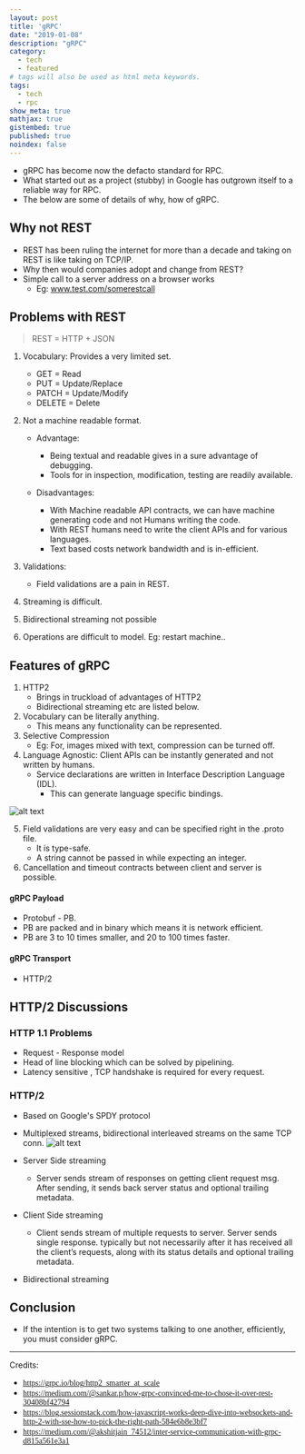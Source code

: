 ```yaml
---
layout: post
title: 'gRPC'
date: "2019-01-08"
description: "gRPC"
category:
  - tech
  - featured
# tags will also be used as html meta keywords.
tags:
  - tech
  - rpc
show_meta: true
mathjax: true
gistembed: true
published: true
noindex: false
---
```


- gRPC has become now the defacto standard for RPC.  
- What started out as a project (stubby) in Google has outgrown itself to a reliable way for RPC.  
- The below are some of details of why, how of gRPC.  

Why not REST
----

* REST has been ruling the internet for more than a decade and taking on REST is like taking on TCP/IP.
* Why then would companies adopt and change from REST?
* Simple call to a server address on a browser works
  * Eg: www.test.com/somerestcall

Problems with REST
----

> REST = HTTP + JSON


1. Vocabulary: Provides a very limited set.
	* GET    = Read
	* PUT    = Update/Replace 
	* PATCH  = Update/Modify
	* DELETE = Delete

2. Not a machine readable format. 
    * Advantage:
		* Being textual and readable gives in a sure advantage of debugging. 
		* Tools for in inspection, modification, testing are readily available.

	* Disadvantages:	
		* With Machine readable API contracts, we can have machine generating code and not Humans writing the code.
		* With REST humans need to write the client APIs and for various languages.
		* Text based costs network bandwidth and is in-efficient.
3. Validations:
	* Field validations are a pain in REST.
5. Streaming is difficult.
6. Bidirectional streaming not possible
7. Operations are difficult to model. Eg: restart machine..


Features of gRPC 
--

1. HTTP2
   * Brings in truckload of advantages of HTTP2
   * Bidirectional streaming etc are listed below.
2. Vocabulary can be literally anything.
   * This means any functionality can be represented.
3. Selective Compression
   * Eg: For, images mixed with text, compression can be turned off.
4. Language Agnostic:
   Client APIs can be instantly generated and not written by humans.
   * Service declarations are written in Interface Description Language (IDL).
	 * This can generate language specific bindings.

![alt text](https://rajsreen.github.io/images/http2_2.png "http/2_2")

5. Field validations are very easy and can be specified right in the .proto file.
   * It is type-safe.
   * A string cannot be passed in while expecting an integer.
6. Cancellation and timeout contracts between client and server is possible.


#### gRPC Payload

* Protobuf - PB.
* PB are packed and in binary which means it is network efficient.
* PB are 3 to 10 times smaller, and 20 to 100 times faster.

#### gRPC Transport

* HTTP/2

HTTP/2 Discussions
---

### HTTP 1.1 Problems
* Request - Response model
* Head of line blocking which can be solved by pipelining.
* Latency sensitive , TCP handshake is required for every request.

### HTTP/2
* Based on Google's SPDY protocol
* Multiplexed streams, bidirectional interleaved streams on the same TCP conn.
![alt text](https://rajsreen.github.io/images/http2_1.png "http/2")
* Server Side streaming
  * Server sends stream of responses on getting client request msg. After sending,
	it sends back server status and optional trailing metadata.

* Client Side streaming
  * Client sends stream of multiple requests to server. Server sends single response.
	typically but not necessarily after it has received all the client’s requests, 
	along with its status details and optional trailing metadata.

* Bidirectional streaming

Conclusion
---

* If the intention is to get two systems talking to one another, efficiently, you must consider gRPC.

------

Credits:
* <span style="font-family:Papyrus; font-size:1em;">https://grpc.io/blog/http2_smarter_at_scale</span>
* <span style="font-family:Papyrus; font-size:1em;">https://medium.com/@sankar.p/how-grpc-convinced-me-to-chose-it-over-rest-30408bf42794</span>
* <span style="font-family:Papyrus; font-size:1em;">https://blog.sessionstack.com/how-javascript-works-deep-dive-into-websockets-and-http-2-with-sse-how-to-pick-the-right-path-584e6b8e3bf7</span>
* <span style="font-family:Papyrus; font-size:1em;">https://medium.com/@akshitjain_74512/inter-service-communication-with-grpc-d815a561e3a1</span>
